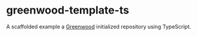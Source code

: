 # greenwood-template-ts

A scaffolded example a [Greenwood](https://greenwoodjs.dev) initialized repository using TypeScript.